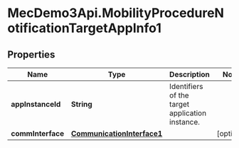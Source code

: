 # MecDemo3Api.MobilityProcedureNotificationTargetAppInfo1

## Properties
Name | Type | Description | Notes
------------ | ------------- | ------------- | -------------
**appInstanceId** | **String** | Identifiers of the target application instance. | 
**commInterface** | [**CommunicationInterface1**](CommunicationInterface1.md) |  | [optional] 


